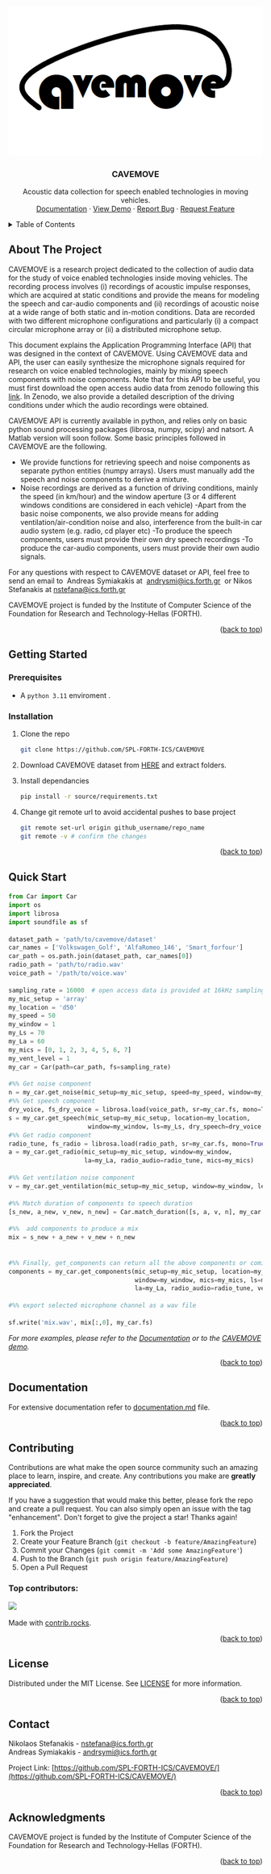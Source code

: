 <!-- Improved compatibility of back to top link: See: https://github.com/othneildrew/Best-README-Template/pull/73 -->
<a id="readme-top"></a>
<!--
*** Thanks for checking out the Best-README-Template. If you have a suggestion
*** that would make this better, please fork the repo and create a pull request
*** or simply open an issue with the tag "enhancement".
*** Don't forget to give the project a star!
*** Thanks again! Now go create something AMAZING! :D
-->



<!-- PROJECT SHIELDS -->
<!--
*** I'm using markdown "reference style" links for readability.
*** Reference links are enclosed in brackets [ ] instead of parentheses ( ).
*** See the bottom of this document for the declaration of the reference variables
*** for contributors-url, forks-url, etc. This is an optional, concise syntax you may use.
*** https://www.markdownguide.org/basic-syntax/#reference-style-links
-->
<!-- [![Contributors][contributors-shield]][contributors-url]
[![Forks][forks-shield]][forks-url]
[![Stargazers][stars-shield]][stars-url]
[![Issues][issues-shield]][issues-url]
[![MIT License][license-shield]][license-url]
[![LinkedIn][linkedin-shield]][linkedin-url] -->



<!-- PROJECT LOGO -->
<br />
<div align="center">
  <a href=https://github.com/SPL-FORTH-ICS/CAVEMOVE>
    <img src="source/images/cavemoveLogoJune2024.png" alt="Logo" >
  </a>

  <h3 align="center">CAVEMOVE</h3>

  <p align="center">
    <!-- <br />
    <a href="https://github.com/othneildrew/Best-README-Template"><strong>Explore the docs »</strong></a>
    <br /> -->
    Acoustic data collection for speech enabled technologies in moving vehicles.
    <br />
    <a href="https://github.com/SPL-FORTH-ICS/CAVEMOVE/blob/main/source/documentation.md">Documentation</a>
    ·
    <a href="https://github.com/SPL-FORTH-ICS/CAVEMOVE/blob/main/CAVEMOVE_demo.ipynb">View Demo</a>
    ·
    <a href="https://github.com/SPL-FORTH-ICS/CAVEMOVE/issues/new?labels=bug&template=bug-report---.md">Report Bug</a>
    ·
    <a href="https://github.com/SPL-FORTH-ICS/CAVEMOVE/issues/new?labels=enhancement&template=feature-request---.md">Request Feature</a>
  
  </p>
</div>



<!-- TABLE OF CONTENTS -->
<details>
  <summary>Table of Contents</summary>
  <ol>
    <li>
      <a href="#about-the-project">About The Project</a>
    </li>
    <li>
      <a href="#getting-started">Getting Started</a>
      <ul>
        <li><a href="#prerequisites">Prerequisites</a></li>
        <li><a href="#installation">Installation</a></li>
      </ul>
    </li>
    <li><a href="#quick-start">Quick Start</a></li>
    <!-- <li><a href="#roadmap">Roadmap</a></li> -->
    <li><a href="#documentation">Documentation</a></li>
    <li><a href="#contributing">Contributing</a></li>
    <li><a href="#license">License</a></li>
    <li><a href="#contact">Contact</a></li>
    <li><a href="#acknowledgments">Acknowledgments</a></li>
  </ol>
</details>



<!-- ABOUT THE PROJECT -->
## About The Project
CAVEMOVE is a research project dedicated to the collection of audio data for the study of voice enabled technologies inside moving vehicles. The recording process involves (i) recordings of acoustic impulse responses, which are acquired at static conditions and provide the means for modeling the speech and car-audio components and (ii) recordings of acoustic noise at a wide range of both static and in-motion conditions. Data are recorded with two different microphone configurations and particularly (i) a compact circular microphone array or (ii) a distributed microphone setup. 

This document explains the Application Programming Interface (API) that was designed in the context of CAVEMOVE. Using CAVEMOVE data and API, the user can easily synthesize the microphone signals required for research on voice enabled technologies, mainly by mixing speech components with noise components. Note that for this API to be useful, you must first download the open access audio data from zenodo following this [link](https://zenodo.org/records/13594243). In Zenodo, we also provide a detailed description of the driving conditions under which the audio recordings were obtained.

CAVEMOVE API is currently available in python, and relies only on basic python sound processing packages (librosa, numpy, scipy) and natsort. A Matlab version will soon follow. Some basic principles followed in CAVEMOVE are the following. 
- We provide functions for retrieving speech and noise components as separate python entities (numpy arrays). Users must manually add the speech and noise components to derive a mixture.
- Noise recordings are derived as a function of driving conditions, mainly the speed (in km/hour) and the window aperture (3 or 4 different windows conditions are considered in each vehicle)
-Apart from the basic noise components, we also provide means for adding ventilation/air-condition noise and also, interference from the built-in car audio system (e.g. radio, cd player etc)
-To produce the speech components, users must provide their own dry speech recordings 
-To produce the car-audio components, users must provide their own audio signals.

For any questions with respect to CAVEMOVE dataset or API, feel free to send an email to 
Andreas Symiakakis at  andrysmi@ics.forth.gr 
or
Nikos Stefanakis at nstefana@ics.forth.gr

CAVEMOVE project is funded by the Institute of Computer Science of the Foundation for Research and Technology-Hellas (FORTH).


<p align="right">(<a href="#readme-top">back to top</a>)</p>



<!-- ### Built With

This section should list any major frameworks/libraries used to bootstrap your project. Leave any add-ons/plugins for the acknowledgements section. Here are a few examples.

* [![Next][Next.js]][Next-url]
* [![React][React.js]][React-url]
* [![Vue][Vue.js]][Vue-url]
* [![Angular][Angular.io]][Angular-url]
* [![Svelte][Svelte.dev]][Svelte-url]
* [![Laravel][Laravel.com]][Laravel-url]
* [![Bootstrap][Bootstrap.com]][Bootstrap-url]
* [![JQuery][JQuery.com]][JQuery-url]
* [![Python][https://www.python.org/]][python-url]

<p align="right">(<a href="#readme-top">back to top</a>)</p> -->



<!-- GETTING STARTED -->
## Getting Started
### Prerequisites

* A ```python 3.11``` enviroment .

### Installation

1. Clone the repo
   ```sh
   git clone https://github.com/SPL-FORTH-ICS/CAVEMOVE
   ```

2. Download CAVEMOVE dataset from [HERE](https://zenodo.org/records/13594243) and extract folders.


3. Install dependancies
   ```sh
   pip install -r source/requirements.txt
   ```

4. Change git remote url to avoid accidental pushes to base project
   ```sh
   git remote set-url origin github_username/repo_name
   git remote -v # confirm the changes
   ```

<p align="right">(<a href="#readme-top">back to top</a>)</p>



<!-- QUICKSTART -->
## Quick Start

```python
from Car import Car
import os
import librosa
import soundfile as sf

dataset_path = 'path/to/cavemove/dataset'
car_names = ['Volkswagen_Golf', 'AlfaRomeo_146', 'Smart_forfour']
car_path = os.path.join(dataset_path, car_names[0])
radio_path = 'path/to/radio.wav'
voice_path = '/path/to/voice.wav'

sampling_rate = 16000  # open access data is provided at 16kHz sampling rate
my_mic_setup = 'array'
my_location = 'd50'
my_speed = 50
my_window = 1
my_Ls = 70
my_La = 60
my_mics = [0, 1, 2, 3, 4, 5, 6, 7]
my_vent_level = 1
my_car = Car(path=car_path, fs=sampling_rate)

#%% Get noise component
n = my_car.get_noise(mic_setup=my_mic_setup, speed=my_speed, window=my_window, mics=my_mics)
#%% Get speech component
dry_voice, fs_dry_voice = librosa.load(voice_path, sr=my_car.fs, mono=True)
s = my_car.get_speech(mic_setup=my_mic_setup, location=my_location,
                      window=my_window, ls=my_Ls, dry_speech=dry_voice, mics=my_mics)
#%% Get radio component
radio_tune, fs_radio = librosa.load(radio_path, sr=my_car.fs, mono=True)
a = my_car.get_radio(mic_setup=my_mic_setup, window=my_window,
                     la=my_La, radio_audio=radio_tune, mics=my_mics)

#%% Get ventilation noise component
v = my_car.get_ventilation(mic_setup=my_mic_setup, window=my_window, level=my_vent_level, mics=my_mics)

#%% Match duration of components to speech duration
[s_new, a_new, v_new, n_new] = Car.match_duration([s, a, v, n], my_car.fs)

#%%  add components to produce a mix
mix = s_new + a_new + v_new + n_new


#%% Finally, get_components can return all the above components or cominations of those, in matched duration.by providing te correspodins arguments. See Documentation for more info
components = my_car.get_components(mic_setup=my_mic_setup, location=my_location, speed=my_speed, 
                                   window=my_window, mics=my_mics, ls=my_Ls, dry_speech=dry_voice,
                                   la=my_La, radio_audio=radio_tune, vent_level=1)

#%% export selected microphone channel as a wav file

sf.write('mix.wav', mix[:,0], my_car.fs)
```

_For more examples, please refer to the [Documentation](https://github.com/SPL-FORTH-ICS/CAVEMOVE/blob/main/source/documentation.md) or to the [CAVEMOVE demo](https://github.com/SPL-FORTH-ICS/CAVEMOVE/blob/main/CAVEMOVE_demo.ipynb)._

<p align="right">(<a href="#readme-top">back to top</a>)</p>

<!-- DOCUMENTATION -->
## Documentation
For extensive documentation refer to [documentation.md](https://github.com/SPL-FORTH-ICS/CAVEMOVE/blob/main/source/documentation.md) file.

<p align="right">(<a href="#readme-top">back to top</a>)</p>
<!-- ROADMAP -->
<!-- ## Roadmap

- [x] Add Changelog
- [x] Add back to top links
- [ ] Add Additional Templates w/ Examples
- [ ] Add "components" document to easily copy & paste sections of the readme
- [ ] Multi-language Support
    - [ ] Chinese
    - [ ] Spanish

See the [open issues](https://github.com/SPL-FORTH-ICS/CAVEMOVE/issues) for a full list of proposed features (and known issues).

<p align="right">(<a href="#readme-top">back to top</a>)</p> -->



<!-- CONTRIBUTING -->
## Contributing

Contributions are what make the open source community such an amazing place to learn, inspire, and create. Any contributions you make are **greatly appreciated**.

If you have a suggestion that would make this better, please fork the repo and create a pull request. You can also simply open an issue with the tag "enhancement".
Don't forget to give the project a star! Thanks again!

1. Fork the Project
2. Create your Feature Branch (`git checkout -b feature/AmazingFeature`)
3. Commit your Changes (`git commit -m 'Add some AmazingFeature'`)
4. Push to the Branch (`git push origin feature/AmazingFeature`)
5. Open a Pull Request

### Top contributors:

<a href="https://github.com/SPL-FORTH-ICS/CAVEMOVE/graphs/contributors">
  <img src="https://contrib.rocks/image?repo=SPL-FORTH-ICS/CAVEMOVE" />
</a>

Made with [contrib.rocks](https://contrib.rocks).
<p align="right">(<a href="#readme-top">back to top</a>)</p>



<!-- LICENSE -->
## License

Distributed under the MIT License. See [LICENSE](https://github.com/SPL-FORTH-ICS/CAVEMOVE/blob/main/source/LICENSE) for more information.

<p align="right">(<a href="#readme-top">back to top</a>)</p>



<!-- CONTACT -->
## Contact

Nikolaos Stefanakis - nstefana@ics.forth.gr\
Andreas Symiakakis - andrsymi@ics.forth.gr

Project Link: [https://github.com/SPL-FORTH-ICS/CAVEMOVE/](https://github.com/SPL-FORTH-ICS/CAVEMOVE/)

<p align="right">(<a href="#readme-top">back to top</a>)</p>



<!-- ACKNOWLEDGMENTS -->
## Acknowledgments

<!-- Use this space to list resources you find helpful and would like to give credit to. I've included a few of my favorites to kick things off!

* [Choose an Open Source License](https://choosealicense.com)
* [GitHub Emoji Cheat Sheet](https://www.webpagefx.com/tools/emoji-cheat-sheet)
* [Malven's Flexbox Cheatsheet](https://flexbox.malven.co/)
* [Malven's Grid Cheatsheet](https://grid.malven.co/)
* [Img Shields](https://shields.io)
* [GitHub Pages](https://pages.github.com)
* [Font Awesome](https://fontawesome.com)
* [React Icons](https://react-icons.github.io/react-icons/search)

<p align="right">(<a href="#readme-top">back to top</a>)</p> -->
CAVEMOVE project is funded by the Institute of Computer Science of the Foundation for Research and Technology-Hellas (FORTH).

<p align="right">(<a href="#readme-top">back to top</a>)</p>



<!-- MARKDOWN LINKS & IMAGES -->
<!-- https://www.markdownguide.org/basic-syntax/#reference-style-links -->
<!-- [contributors-shield]: https://img.shields.io/github/contributors/othneildrew/Best-README-Template.svg?style=for-the-badge
[contributors-url]: https://github.com/othneildrew/Best-README-Template/graphs/contributors
[forks-shield]: https://img.shields.io/github/forks/othneildrew/Best-README-Template.svg?style=for-the-badge
[forks-url]: https://github.com/othneildrew/Best-README-Template/network/members
[stars-shield]: https://img.shields.io/github/stars/othneildrew/Best-README-Template.svg?style=for-the-badge
[stars-url]: https://github.com/othneildrew/Best-README-Template/stargazers
[issues-shield]: https://img.shields.io/github/issues/othneildrew/Best-README-Template.svg?style=for-the-badge
[issues-url]: https://github.com/othneildrew/Best-README-Template/issues
[license-shield]: https://img.shields.io/github/license/othneildrew/Best-README-Template.svg?style=for-the-badge
[license-url]: https://github.com/othneildrew/Best-README-Template/blob/master/LICENSE.txt
[linkedin-shield]: https://img.shields.io/badge/-LinkedIn-black.svg?style=for-the-badge&logo=linkedin&colorB=555
[linkedin-url]: https://linkedin.com/in/othneildrew
[product-screenshot]: images/screenshot.png
[Next.js]: https://img.shields.io/badge/next.js-000000?style=for-the-badge&logo=nextdotjs&logoColor=white
[Next-url]: https://nextjs.org/
[React.js]: https://img.shields.io/badge/React-20232A?style=for-the-badge&logo=react&logoColor=61DAFB
[React-url]: https://reactjs.org/
[Vue.js]: https://img.shields.io/badge/Vue.js-35495E?style=for-the-badge&logo=vuedotjs&logoColor=4FC08D
[Vue-url]: https://vuejs.org/
[Angular.io]: https://img.shields.io/badge/Angular-DD0031?style=for-the-badge&logo=angular&logoColor=white
[Angular-url]: https://angular.io/
[Svelte.dev]: https://img.shields.io/badge/Svelte-4A4A55?style=for-the-badge&logo=svelte&logoColor=FF3E00
[Svelte-url]: https://svelte.dev/
[Laravel.com]: https://img.shields.io/badge/Laravel-FF2D20?style=for-the-badge&logo=laravel&logoColor=white
[Laravel-url]: https://laravel.com
[Bootstrap.com]: https://img.shields.io/badge/Bootstrap-563D7C?style=for-the-badge&logo=bootstrap&logoColor=white
[Bootstrap-url]: https://getbootstrap.com
[JQuery.com]: https://img.shields.io/badge/jQuery-0769AD?style=for-the-badge&logo=jquery&logoColor=white
[JQuery-url]: https://jquery.com 

[pyhton-url]: https://www.python.org/ -->

